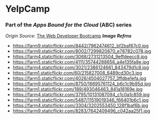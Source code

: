 # YelpCamp
### Part of the _Apps Bound for the Cloud_ (ABC) series
_Origin Source_: [The Web Developer Bootcamp](https://www.udemy.com/course/the-web-developer-bootcamp/)
**_Image Refrns_**
* https://farm9.staticflickr.com/8442/7962474612_bf2baf67c0.jpg
* https://farm9.staticflickr.com/8002/7299820870_e78782c078.jpg
* https://farm4.staticflickr.com/3068/2731213504_9effdeecc8.jpg
* https://farm5.staticflickr.com/4111/35744288656_a4e135fa8e.jpg
* https://farm4.staticflickr.com/3021/2386124661_843479d1c8.jpg
* https://farm1.staticflickr.com/60/215827008_6489cd30c3.jpg
* https://farm5.staticflickr.com/4026/4504027757_3ffdbe1efa.jpg
* https://farm9.staticflickr.com/8750/16695761124_b6c1c9b95d.jpg
* https://farm1.staticflickr.com/189/493046463_841a18169e.jpg
* https://farm4.staticflickr.com/3795/10131087094_c1c0a1c859.jpg
* https://farm6.staticflickr.com/5487/11519019346_f66401b6c1.jpg
* https://farm4.staticflickr.com/3304/3202553450_128f1baf6b.jpg
* https://farm9.staticflickr.com/8283/7642409496_c042aa25f1.jpg
